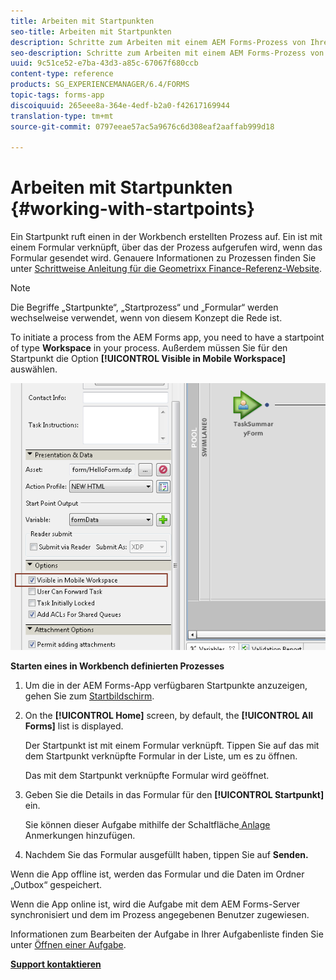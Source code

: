 ```yaml
---
title: Arbeiten mit Startpunkten
seo-title: Arbeiten mit Startpunkten
description: Schritte zum Arbeiten mit einem AEM Forms-Prozess von Ihrem in Workbench definierten Mobilgerät aus.
seo-description: Schritte zum Arbeiten mit einem AEM Forms-Prozess von Ihrem in Workbench definierten Mobilgerät aus.
uuid: 9c51ce52-e7ba-43d3-a85c-67067f680ccb
content-type: reference
products: SG_EXPERIENCEMANAGER/6.4/FORMS
topic-tags: forms-app
discoiquuid: 265eee8a-364e-4edf-b2a0-f42617169944
translation-type: tm+mt
source-git-commit: 0797eeae57ac5a9676c6d308eaf2aaffab999d18

---
```



# Arbeiten mit Startpunkten {#working-with-startpoints}

Ein Startpunkt ruft einen in der Workbench erstellten Prozess auf. Ein ist mit einem Formular verknüpft, über das der Prozess aufgerufen wird, wenn das Formular gesendet wird. Genauere Informationen zu Prozessen finden Sie unter [Schrittweise Anleitung für die Geometrixx Finance-Referenz-Website](/help/forms/using/finance-reference-site-walkthrough.md).

>[!NOTE]
>
>Die Begriffe „Startpunkte“, „Startprozess“ und „Formular“ werden wechselweise verwendet, wenn von diesem Konzept die Rede ist.

To initiate a process from the AEM Forms app, you need to have a startpoint of type **Workspace** in your process. Außerdem müssen Sie für den Startpunkt die Option **[!UICONTROL Visible in Mobile Workspace]** auswählen.

![mws_startpoint_select_option](assets/mws_startpoint_select_option.png)

**Starten eines in Workbench definierten Prozesses**

1. Um die in der AEM Forms-App verfügbaren Startpunkte anzuzeigen, gehen Sie zum [Startbildschirm](/help/forms/using/home-screen.md).
1. On the **[!UICONTROL Home]** screen, by default, the **[!UICONTROL All Forms]** list is displayed.

   Der Startpunkt ist mit einem Formular verknüpft. Tippen Sie auf das mit dem Startpunkt verknüpfte Formular in der Liste, um es zu öffnen.

   Das mit dem Startpunkt verknüpfte Formular wird geöffnet.

1. Geben Sie die Details in das Formular für den **[!UICONTROL Startpunkt]** ein.

   Sie können dieser Aufgabe mithilfe der Schaltfläche[ Anlage](/help/forms/using/add-attachments.md) Anmerkungen hinzufügen.

1. Nachdem Sie das Formular ausgefüllt haben, tippen Sie auf **Senden.**

Wenn die App offline ist, werden das Formular und die Daten im Ordner „Outbox“ gespeichert.

Wenn die App online ist, wird die Aufgabe mit dem AEM Forms-Server synchronisiert und dem im Prozess angegebenen Benutzer zugewiesen.

Informationen zum Bearbeiten der Aufgabe in Ihrer Aufgabenliste finden Sie unter [Öffnen einer Aufgabe](/help/forms/using/open-task.md).

**[Support kontaktieren](https://www.adobe.com/account/sign-in.supportportal.html)**
